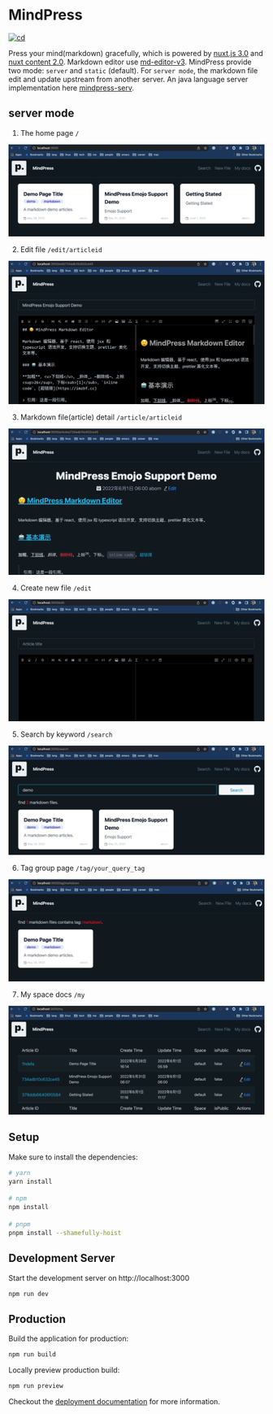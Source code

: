 # MindPress
[![cd](https://github.com/aborn/mindpress/actions/workflows/cd.yml/badge.svg)](https://github.com/aborn/mindpress/actions/workflows/cd.yml)

Press your mind(markdown) gracefully, which is powered by [nuxt.js 3.0](https://v3.nuxtjs.org) and [nuxt content 2.0](https://github.com/nuxt/content). Markdown editor use [md-editor-v3](https://github.com/imzbf/md-editor-v3). MindPress provide two mode: `server` and `static` (default). For `server mode`, the markdown file edit and update upstream from another server. An java language server implementation here [mindpress-serv](https://github.com/aborn/mindpress-serv).

## server mode
1. The home page `/`  

![index](assets/img/index.png)

2. Edit file `/edit/articleid`  

![edit](assets/img/edit.png)

3. Markdown file(article) detail `/article/articleid`  

![article](assets/img/article.png)

4. Create new file `/edit`

![new](assets/img/new.png)

5. Search by keyword `/search`

![search](assets/img/search.png)

6. Tag group page `/tag/your_query_tag`

![tag](assets/img/tag.png)

7. My space docs `/my`  

![my](assets/img/my.png)

## Setup

Make sure to install the dependencies:

```bash
# yarn
yarn install

# npm
npm install

# pnpm
pnpm install --shamefully-hoist
```

## Development Server

Start the development server on http://localhost:3000

```bash
npm run dev
```

## Production

Build the application for production:

```bash
npm run build
```

Locally preview production build:

```bash
npm run preview
```

Checkout the [deployment documentation](https://v3.nuxtjs.org/docs/deployment) for more information.

